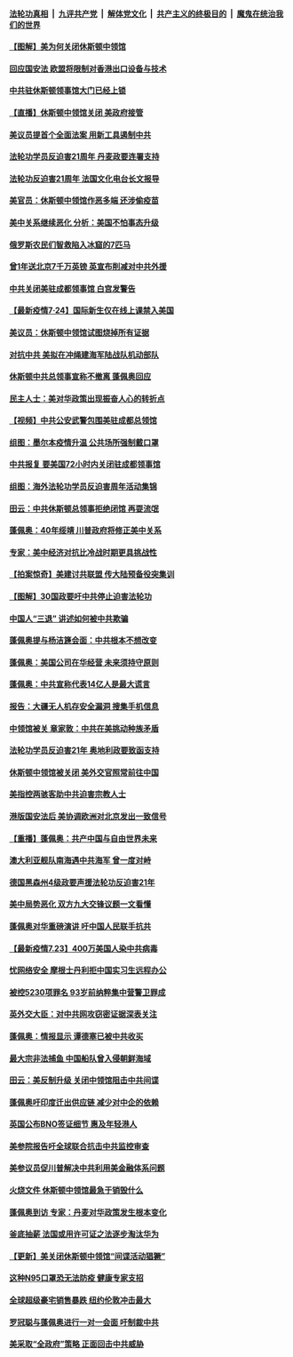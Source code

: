 ####  [法轮功真相](../../../../basic/blob/master/README.md?t=07250902) &nbsp;|&nbsp; [九评共产党](../../../../9ping.md/blob/master/README.md?t=07250902) &nbsp;|&nbsp; [解体党文化](../../../../jtdwh.md/blob/master/README.md?t=07250902)  &nbsp;|&nbsp; [共产主义的终极目的](../../../../gczydzjmd.md/blob/master/README.md?t=07250902) &nbsp;|&nbsp; [魔鬼在统治我们的世界](../../../../mgztzwmdsj.md/blob/master/README.md?t=07250902) 

#### [【图解】美为何关闭休斯顿中领馆](../pages/nsc418/n12282185.md?t=07250902) 

#### [回应国安法 欧盟将限制对香港出口设备与技术](../pages/nsc418/n12281970.md?t=07250902) 

#### [中共驻休斯顿领事馆大门已经上锁](../pages/nsc418/n12281921.md?t=07250902) 

#### [【直播】休斯顿中领馆关闭 美政府接管](../pages/nsc418/n12281834.md?t=07250902) 

#### [美议员提首个全面法案 用新工具遏制中共](../pages/nsc418/n12281686.md?t=07250902) 

#### [法轮功学员反迫害21周年 丹麦政要连署支持](../pages/nsc418/n12280756.md?t=07250902) 

#### [法轮功反迫害21周年 法国文化电台长文报导](../pages/nsc418/n12281524.md?t=07250902) 

#### [美官员：休斯顿中领馆作恶多端 还涉偷疫苗](../pages/nsc418/n12281547.md?t=07250902) 

#### [美中关系继续恶化 分析：美国不怕事态升级](../pages/nsc418/n12281491.md?t=07250902) 

#### [俄罗斯农民们智救陷入冰窟的7匹马](../pages/nsc418/n12281292.md?t=07250902) 

#### [曾1年送北京7千万英镑 英宣布削减对中共外援](../pages/nsc418/n12281245.md?t=07250902) 

#### [中共关闭美驻成都领事馆 白宫发警告](../pages/nsc418/n12281364.md?t=07250902) 

#### [【最新疫情7·24】国际新生仅在线上课禁入美国](../pages/nsc418/n12279782.md?t=07250902) 

#### [美议员：休斯顿中领馆试图烧掉所有证据](../pages/nsc418/n12281249.md?t=07250902) 

#### [对抗中共 美拟在冲绳建海军陆战队机动部队](../pages/nsc418/n12281000.md?t=07250902) 

#### [休斯顿中共总领事宣称不撤离 蓬佩奥回应](../pages/nsc418/n12281175.md?t=07250902) 

#### [民主人士：美对华政策出现振奋人心的转折点](../pages/nsc418/n12280872.md?t=07250902) 

#### [【视频】中共公安武警包围美驻成都总领馆](../pages/nsc418/n12280800.md?t=07250902) 

#### [组图：墨尔本疫情升温 公共场所强制戴口罩](../pages/nsc418/n12277662.md?t=07250902) 

#### [中共报复 要美国72小时内关闭驻成都领事馆](../pages/nsc418/n12280168.md?t=07250902) 

#### [组图：海外法轮功学员反迫害周年活动集锦](../pages/nsc418/n12252504.md?t=07250902) 

#### [田云：中共休斯顿总领事拒绝闭馆 再耍流氓](../pages/nsc418/n12280020.md?t=07250902) 

#### [蓬佩奥：40年绥靖 川普政府将修正美中关系](../pages/nsc418/n12280367.md?t=07250902) 

#### [专家：美中经济对抗比冷战时期更具挑战性](../pages/nsc418/n12279627.md?t=07250902) 

#### [【拍案惊奇】美建讨共联盟 传大陆预备役突集训](../pages/nsc418/n12280079.md?t=07250902) 

#### [【图解】30国政要吁中共停止迫害法轮功](../pages/nsc418/n12279616.md?t=07250902) 

#### [中国人“三退” 讲述如何被中共欺骗](../pages/nsc418/n12273129.md?t=07250902) 

#### [蓬佩奥提与杨洁篪会面：中共根本不想改变](../pages/nsc418/n12279550.md?t=07250902) 

#### [蓬佩奥：美国公司在华经营 未来须持守原则](../pages/nsc418/n12279496.md?t=07250902) 

#### [蓬佩奥：中共宣称代表14亿人是最大谎言](../pages/nsc418/n12279473.md?t=07250902) 

#### [报告：大疆无人机存安全漏洞 搜集手机信息](../pages/nsc418/n12279398.md?t=07250902) 

#### [中领馆被关 章家敦：中共在美挑动种族矛盾](../pages/nsc418/n12279291.md?t=07250902) 

#### [法轮功学员反迫害21年 奥地利政要致函支持](../pages/nsc418/n12279085.md?t=07250902) 

#### [休斯顿中领馆被关闭 美外交官照常前往中国](../pages/nsc418/n12279325.md?t=07250902) 

#### [美指控两骇客助中共迫害宗教人士](../pages/nsc418/n12279164.md?t=07250902) 

#### [港版国安法后 美协调欧洲对北京发出一致信号](../pages/nsc418/n12279160.md?t=07250902) 

#### [【重播】蓬佩奥：共产中国与自由世界未来](../pages/nsc418/n12272667.md?t=07250902) 

#### [澳大利亚舰队南海遇中共海军 曾一度对峙](../pages/nsc418/n12278327.md?t=07250902) 

#### [德国黑森州4级政要声援法轮功反迫害21年](../pages/nsc418/n12251071.md?t=07250902) 

#### [美中局势恶化 双方九大交锋议题一文看懂](../pages/nsc418/n12278832.md?t=07250902) 

#### [蓬佩奥对华重磅演讲 吁中国人民联手抗共](../pages/nsc418/n12278766.md?t=07250902) 

#### [【最新疫情7.23】400万美国人染中共病毒](../pages/nsc418/n12276714.md?t=07250902) 

#### [忧网络安全 摩根士丹利拒中国实习生远程办公](../pages/nsc418/n12278530.md?t=07250902) 

#### [被控5230项罪名 93岁前纳粹集中营警卫罪成](../pages/nsc418/n12278333.md?t=07250902) 

#### [英外交大臣：对中共网攻窃密证据深表关注](../pages/nsc418/n12278391.md?t=07250902) 

#### [蓬佩奥：情报显示 谭德塞已被中共收买](../pages/nsc418/n12278261.md?t=07250902) 

#### [最大宗非法捕鱼 中国船队曾入侵朝鲜海域](../pages/nsc418/n12277964.md?t=07250902) 

#### [田云：美反制升级 关闭中领馆阻击中共间谍](../pages/nsc418/n12277330.md?t=07250902) 

#### [蓬佩奥吁印度迁出供应链 减少对中企的依赖](../pages/nsc418/n12277733.md?t=07250902) 

#### [英国公布BNO签证细节 惠及年轻港人](../pages/nsc418/n12277650.md?t=07250902) 

#### [美参院报告吁全球联合抗击中共监控审查](../pages/nsc418/n12277087.md?t=07250902) 

#### [美参议员促川普解决中共利用美金融体系问题](../pages/nsc418/n12276115.md?t=07250902) 

#### [火烧文件 休斯顿中领馆最急于销毁什么](../pages/nsc418/n12275724.md?t=07250902) 

#### [蓬佩奥到访 专家：丹麦对华政策发生根本变化](../pages/nsc418/n12275821.md?t=07250902) 

#### [釜底抽薪 法国或用许可证之法逐步淘汰华为](../pages/nsc418/n12275899.md?t=07250902) 

#### [【更新】美关闭休斯顿中领馆“间谍活动猖獗”](../pages/nsc418/n12274883.md?t=07250902) 

#### [这种N95口罩恐无法防疫 健康专家支招](../pages/nsc418/n12275652.md?t=07250902) 

#### [全球超级豪宅销售暴跌 纽约伦敦冲击最大](../pages/nsc418/n12275531.md?t=07250902) 

#### [罗冠聪与蓬佩奥进行一对一会面 吁制裁中共](../pages/nsc418/n12275555.md?t=07250902) 

#### [美采取“全政府”策略 正面回击中共威胁](../pages/nsc418/n12275093.md?t=07250902) 


